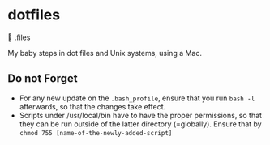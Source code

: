 # dotfiles
:hocho: .files

My baby steps in dot files and Unix systems, using a Mac.

## Do not Forget
- For any new update on the `.bash_profile`, ensure that you run `bash -l` afterwards, so that the changes take effect.
- Scripts under /usr/local/bin have to have the proper permissions, so that they can be run outside of the latter directory (=globally). Ensure that by `chmod 755 [name-of-the-newly-added-script]`
